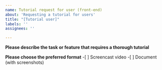 ```yaml
---
name: Tutorial request for user (front-end)
about: 'Requesting a tutorial for users'
title: "[Tutorial user]"
labels: ''
assignees: ''

---
```


**Please describe the task or feature that requires a thorough tutorial**


**Please choose the preferred format**
-[ ] Screencast video
-[ ] Document (with screenshots)

